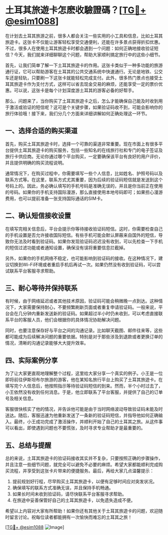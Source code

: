 # 土耳其旅遊卡怎麽收驗證碼？[[TG💪+ @esim1088](https://t.me/s/esim1088)]

在计划去土耳其旅游之前，很多人都会关注一些实用的小工具和信息，比如土耳其旅遊卡。这张卡不仅能让游客轻松享受交通便利，还能在许多景点获得折扣优惠。不过，很多人在使用土耳其旅遊卡时都会遇到一个问题：如何正确地接收验证短信？今天，我们就来详细聊聊这个问题，帮助大家顺利搞定旅行中的这些小细节。

首先，让我们简单了解一下土耳其旅遊卡的作用。这张卡类似于一种多功能的旅游通行证，它可以帮助游客在土耳其的公共交通系统中快速通行。无论是地铁、公交车还是轻轨，只要刷一下这张卡就能轻松完成支付。此外，很多热门景点也接受土耳其旅遊卡作为支付方式，这样可以省去现金交易的麻烦，还能享受一定的票价优惠。可以说，这张卡是每个计划深度游土耳其的游客必备的好帮手。

那么，问题来了，当你购买了土耳其旅遊卡之后，怎么才能确保自己能及时收到用于激活或验证的短信呢？这可是个关键步骤，如果验证码收不到，可能会影响你的旅行体验哦！接下来，我们分几个方面来详细讲解如何正确处理这一环节。

## 一、选择合适的购买渠道

首先，购买土耳其旅遊卡时，选择一个可靠的渠道非常重要。现在市面上有很多平台提供土耳其旅遊卡的购买服务，包括一些知名的在线旅行社和专门的电子签证及旅行卡供应商。无论你通过哪个平台购买，一定要确保该平台有良好的用户评价，并且提供明确的购买流程说明。

通常情况下，在购买过程中，你需要填写一些个人信息，比如姓名、护照号码以及联系方式等。在这里，联系方式尤其重要，因为后续的验证码短信就是发送到这个号码上的。因此，务必确认填写的手机号码是准确无误的，并且是你当前正在使用的号码。如果你的手机支持国际漫游，那么直接使用本地号码即可；如果担心漫游费用，也可以提前准备一张支持国际通话的SIM卡。

## 二、确认短信接收设置

在填写完相关信息后，平台会提示你等待接收验证码短信。这时，你需要检查自己的手机设置是否允许接收国际短信。有些手机可能会默认屏蔽来自国外的短信，导致你无法及时看到验证码。如果你发现验证码迟迟没有收到，可以先检查一下手机的短信过滤功能或者通知设置，确保没有误将重要信息拦截掉。

另外，如果你的手机网络不稳定，也可能影响到验证码的接收。在这种情况下，建议切换到Wi-Fi环境或者重启手机后再试一次。如果仍然没有收到验证码，可以尝试联系平台客服寻求帮助。

## 三、耐心等待并保持联系

有时候，由于网络延迟或者其他技术原因，验证码可能会稍微晚一点到达。这种情况下，大家需要保持耐心，不要频繁刷新页面或者重复申请验证码。一般来说，平台会在几分钟内重新发送新的验证码。如果超过半小时仍未收到，可以考虑直接联系平台的客服人员，他们会根据你的具体情况协助解决问题。

同时，也要注意保存好与平台之间的沟通记录。比如聊天截图、邮件往来等，这些都可能成为后续解决问题的重要依据。特别是对于那些涉及到退款或者更换订单的情况，清晰的沟通记录能够大大提升效率。

## 四、实际案例分享

为了让大家更直观地理解整个过程，这里给大家分享一个真实的例子。小王是一位即将前往伊斯坦布尔旅游的游客，他在某知名旅行平台上购买了土耳其旅遊卡。在填写完个人信息后，他按照指示等待验证码短信的到来。然而，半个小时过去了，小王依然没有收到任何消息。于是，他立即联系了平台客服，并提供了自己的订单号及相关信息。

客服很快核实了他的情况，并告诉他可能是由于当时网络波动导致验证码未能及时送达。随后，客服迅速为他重新发送了一条新的验证码短信，并指导他如何正确输入。最终，小王成功完成了激活操作，并顺利开始了自己的土耳其之旅。从这件事可以看出，即使遇到问题也不要慌张，及时寻求专业帮助才是最重要的。

## 五、总结与提醒

总的来说，土耳其旅遊卡的验证码接收其实并不复杂，只要按照正确的步骤操作，并且注意一些细节问题，就完全可以避免不必要的麻烦。希望大家都能顺利完成购买流程，并享受到这张卡片带来的便捷服务。最后，再给大家几点温馨提示：

1. 提前规划好行程，尽早购买土耳其旅遊卡，以便有足够时间应对突发状况。
2. 确保填写的联系方式准确无误，并且保持手机畅通。
3. 如果长时间未收到验证码，请尽快联系平台客服寻求帮助。
4. 在旅途中妥善保管好自己的土耳其旅遊卡，以免遗失造成不便。

希望以上内容对大家有所帮助！如果你还有其他关于土耳其旅遊卡的问题，欢迎随时留言讨论。祝每位读者都能拥有一次愉快而难忘的土耳其之旅！

[[TG💪+ @esim1088](https://t.me/s/esim1088) ![Image](https://i.postimg.cc/4NQfJmqS/Snipaste-2025-05-13-00-14-12.png)]